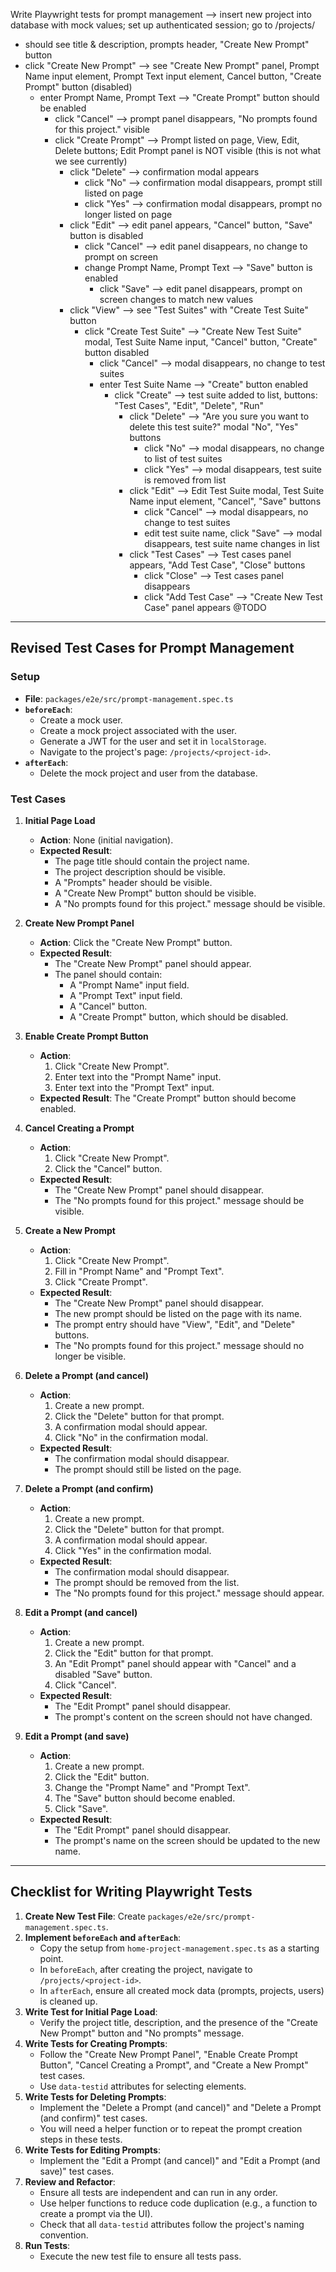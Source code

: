 Write Playwright tests for prompt management --> insert new project into database with mock values; set up authenticated session; go to /projects/<id>
- should see title & description, prompts header, "Create New Prompt" button
- click "Create New Prompt" --> see "Create New Prompt" panel, Prompt Name input element, Prompt Text input element, Cancel button, "Create Prompt" button (disabled)
  - enter Prompt Name, Prompt Text --> "Create Prompt" button should be enabled
    - click "Cancel" --> prompt panel disappears, "No prompts found for this project." visible
    - click "Create Prompt" --> Prompt listed on page, View, Edit, Delete buttons; Edit Prompt panel is NOT visible (this is not what we see currently)
      - click "Delete" --> confirmation modal appears
        - click "No" --> confirmation modal disappears, prompt still listed on page
        - click "Yes" --> confirmation modal disappears, prompt no longer listed on page
      - click "Edit" --> edit panel appears, "Cancel" button, "Save" button is disabled
        - click "Cancel" --> edit panel disappears, no change to prompt on screen
        - change Prompt Name, Prompt Text --> "Save" button is enabled
          - click "Save" --> edit panel disappears, prompt on screen changes to match new values
      - click "View" --> see "Test Suites" with "Create Test Suite" button
        - click "Create Test Suite" --> "Create New Test Suite" modal, Test Suite Name input, "Cancel" button, "Create" button disabled
          - click "Cancel" --> modal disappears, no change to test suites
          - enter Test Suite Name --> "Create" button enabled
            - click "Create" --> test suite added to list, buttons: "Test Cases", "Edit", "Delete", "Run"
              - click "Delete" --> "Are you sure you want to delete this test suite?" modal "No", "Yes" buttons
                - click "No" --> modal disappears, no change to list of test suites
                - click "Yes" --> modal disappears, test suite is removed from list
              - click "Edit" --> Edit Test Suite modal, Test Suite Name input element, "Cancel", "Save" buttons
                - click "Cancel" --> modal disappears, no change to test suites
                - edit test suite name, click "Save" --> modal disappears, test suite name changes in list
              - click "Test Cases" --> Test cases panel appears, "Add Test Case", "Close" buttons
                - click "Close" --> Test cases panel disappears
                - click "Add Test Case" --> "Create New Test Case" panel appears @TODO



---

## Revised Test Cases for Prompt Management

### Setup
- **File**: `packages/e2e/src/prompt-management.spec.ts`
- **`beforeEach`**:
  - Create a mock user.
  - Create a mock project associated with the user.
  - Generate a JWT for the user and set it in `localStorage`.
  - Navigate to the project's page: `/projects/<project-id>`.
- **`afterEach`**:
  - Delete the mock project and user from the database.

### Test Cases

1.  **Initial Page Load**
    - **Action**: None (initial navigation).
    - **Expected Result**:
      - The page title should contain the project name.
      - The project description should be visible.
      - A "Prompts" header should be visible.
      - A "Create New Prompt" button should be visible.
      - A "No prompts found for this project." message should be visible.

2.  **Create New Prompt Panel**
    - **Action**: Click the "Create New Prompt" button.
    - **Expected Result**:
      - The "Create New Prompt" panel should appear.
      - The panel should contain:
        - A "Prompt Name" input field.
        - A "Prompt Text" input field.
        - A "Cancel" button.
        - A "Create Prompt" button, which should be disabled.

3.  **Enable Create Prompt Button**
    - **Action**:
      1. Click "Create New Prompt".
      2. Enter text into the "Prompt Name" input.
      3. Enter text into the "Prompt Text" input.
    - **Expected Result**: The "Create Prompt" button should become enabled.

4.  **Cancel Creating a Prompt**
    - **Action**:
      1. Click "Create New Prompt".
      2. Click the "Cancel" button.
    - **Expected Result**:
      - The "Create New Prompt" panel should disappear.
      - The "No prompts found for this project." message should be visible.

5.  **Create a New Prompt**
    - **Action**:
      1. Click "Create New Prompt".
      2. Fill in "Prompt Name" and "Prompt Text".
      3. Click "Create Prompt".
    - **Expected Result**:
      - The "Create New Prompt" panel should disappear.
      - The new prompt should be listed on the page with its name.
      - The prompt entry should have "View", "Edit", and "Delete" buttons.
      - The "No prompts found for this project." message should no longer be visible.

6.  **Delete a Prompt (and cancel)**
    - **Action**:
      1. Create a new prompt.
      2. Click the "Delete" button for that prompt.
      3. A confirmation modal should appear.
      4. Click "No" in the confirmation modal.
    - **Expected Result**:
      - The confirmation modal should disappear.
      - The prompt should still be listed on the page.

7.  **Delete a Prompt (and confirm)**
    - **Action**:
      1. Create a new prompt.
      2. Click the "Delete" button for that prompt.
      3. A confirmation modal should appear.
      4. Click "Yes" in the confirmation modal.
    - **Expected Result**:
      - The confirmation modal should disappear.
      - The prompt should be removed from the list.
      - The "No prompts found for this project." message should appear.

8.  **Edit a Prompt (and cancel)**
    - **Action**:
      1. Create a new prompt.
      2. Click the "Edit" button for that prompt.
      3. An "Edit Prompt" panel should appear with "Cancel" and a disabled "Save" button.
      4. Click "Cancel".
    - **Expected Result**:
      - The "Edit Prompt" panel should disappear.
      - The prompt's content on the screen should not have changed.

9.  **Edit a Prompt (and save)**
    - **Action**:
      1. Create a new prompt.
      2. Click the "Edit" button.
      3. Change the "Prompt Name" and "Prompt Text".
      4. The "Save" button should become enabled.
      5. Click "Save".
    - **Expected Result**:
      - The "Edit Prompt" panel should disappear.
      - The prompt's name on the screen should be updated to the new name.

---

## Checklist for Writing Playwright Tests

1.  **Create New Test File**: Create `packages/e2e/src/prompt-management.spec.ts`.
2.  **Implement `beforeEach` and `afterEach`**:
    - Copy the setup from `home-project-management.spec.ts` as a starting point.
    - In `beforeEach`, after creating the project, navigate to `/projects/<project-id>`.
    - In `afterEach`, ensure all created mock data (prompts, projects, users) is cleaned up.
3.  **Write Test for Initial Page Load**:
    - Verify the project title, description, and the presence of the "Create New Prompt" button and "No prompts" message.
4.  **Write Tests for Creating Prompts**:
    - Follow the "Create New Prompt Panel", "Enable Create Prompt Button", "Cancel Creating a Prompt", and "Create a New Prompt" test cases.
    - Use `data-testid` attributes for selecting elements.
5.  **Write Tests for Deleting Prompts**:
    - Implement the "Delete a Prompt (and cancel)" and "Delete a Prompt (and confirm)" test cases.
    - You will need a helper function or to repeat the prompt creation steps in these tests.
6.  **Write Tests for Editing Prompts**:
    - Implement the "Edit a Prompt (and cancel)" and "Edit a Prompt (and save)" test cases.
7.  **Review and Refactor**:
    - Ensure all tests are independent and can run in any order.
    - Use helper functions to reduce code duplication (e.g., a function to create a prompt via the UI).
    - Check that all `data-testid` attributes follow the project's naming convention.
8.  **Run Tests**:
    - Execute the new test file to ensure all tests pass.

